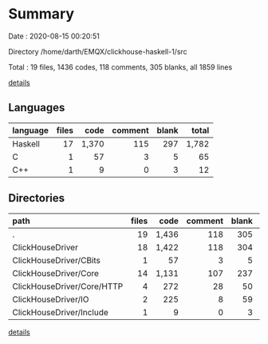 # Summary

Date : 2020-08-15 00:20:51

Directory /home/darth/EMQX/clickhouse-haskell-1/src

Total : 19 files,  1436 codes, 118 comments, 305 blanks, all 1859 lines

[details](details.md)

## Languages
| language | files | code | comment | blank | total |
| :--- | ---: | ---: | ---: | ---: | ---: |
| Haskell | 17 | 1,370 | 115 | 297 | 1,782 |
| C | 1 | 57 | 3 | 5 | 65 |
| C++ | 1 | 9 | 0 | 3 | 12 |

## Directories
| path | files | code | comment | blank | total |
| :--- | ---: | ---: | ---: | ---: | ---: |
| . | 19 | 1,436 | 118 | 305 | 1,859 |
| ClickHouseDriver | 18 | 1,422 | 118 | 304 | 1,844 |
| ClickHouseDriver/CBits | 1 | 57 | 3 | 5 | 65 |
| ClickHouseDriver/Core | 14 | 1,131 | 107 | 237 | 1,475 |
| ClickHouseDriver/Core/HTTP | 4 | 272 | 28 | 50 | 350 |
| ClickHouseDriver/IO | 2 | 225 | 8 | 59 | 292 |
| ClickHouseDriver/Include | 1 | 9 | 0 | 3 | 12 |

[details](details.md)